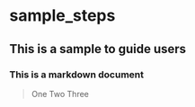 # sample_steps
## This is a sample to guide users 
### This is a markdown document
> One
> Two
> Three

